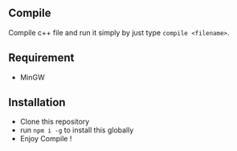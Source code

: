 ## Compile
Compile c++ file and run it simply by just type `compile <filename>`.

## Requirement
- MinGW

## Installation
- Clone this repository
- run `npm i -g` to install this globally
- Enjoy Compile !